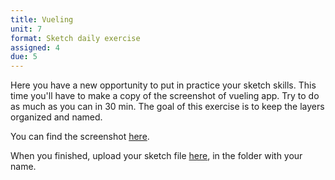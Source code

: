 ```yaml
---
title: Vueling
unit: 7
format: Sketch daily exercise
assigned: 4
due: 5
---
```

Here you have a new opportunity to put in practice your sketch skills. This time you'll have to make a copy of the screenshot of vueling app. Try to do as much as you can in 30 min. The goal of this exercise is to keep the layers organized and named.

You can find the screenshot [here](https://drive.google.com/drive/folders/11sf7lQzDTXJLEqpI99oDEa_eQVakDgrH?usp=sharing).

When you finished, upload your sketch file [here](https://drive.google.com/drive/folders/11sf7lQzDTXJLEqpI99oDEa_eQVakDgrH?usp=sharing), in the folder with your name.
